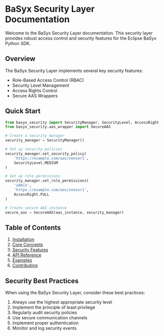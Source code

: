 # BaSyx Security Layer Documentation

Welcome to the BaSyx Security Layer documentation. This security layer provides robust access control and security features for the Eclipse BaSyx Python SDK.

## Overview

The BaSyx Security Layer implements several key security features:

- Role-Based Access Control (RBAC)
- Security Level Management
- Access Rights Control
- Secure AAS Wrappers

## Quick Start

```python
from basyx_security import SecurityManager, SecurityLevel, AccessRight
from basyx_security.aas_wrapper import SecureAAS

# Create a security manager
security_manager = SecurityManager()

# Set up security policies
security_manager.set_security_policy(
    'https://example.com/aas/sensor1',
    SecurityLevel.MEDIUM
)

# Set up role permissions
security_manager.set_role_permissions(
    'admin',
    'https://example.com/aas/sensor1',
    AccessRight.FULL
)

# Create secure AAS instance
secure_aas = SecureAAS(aas_instance, security_manager)
```

## Table of Contents

1. [Installation](installation.md)
2. [Core Concepts](core-concepts.md)
3. [Security Features](security-features.md)
4. [API Reference](api-reference.md)
5. [Examples](examples.md)
6. [Contributing](contributing.md)

## Security Best Practices

When using the BaSyx Security Layer, consider these best practices:

1. Always use the highest appropriate security level
2. Implement the principle of least privilege
3. Regularly audit security policies
4. Use secure communication channels
5. Implement proper authentication
6. Monitor and log security events 